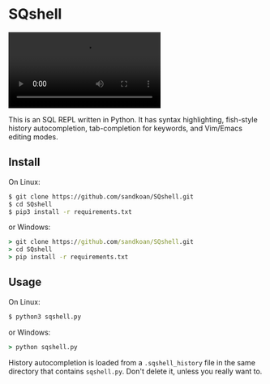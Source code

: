 # SQshell

![demo](https://user-images.githubusercontent.com/47906753/113491378-2e1ac680-9485-11eb-8b2a-38b665d3446b.mp4)

This is an SQL REPL written in Python. It has syntax highlighting, fish-style history autocompletion, tab-completion for keywords, and Vim/Emacs editing modes. 

## Install
On Linux:
```sh
$ git clone https://github.com/sandkoan/SQshell.git
$ cd SQshell
$ pip3 install -r requirements.txt
```
or Windows:
```cmd
> git clone https://github.com/sandkoan/SQshell.git
> cd SQshell
> pip install -r requirements.txt
```

## Usage
On Linux:
```sh
$ python3 sqshell.py
```
or Windows:
```cmd
> python sqshell.py
```

History autocompletion is loaded from a `.sqshell_history` file in the same directory that contains `sqshell.py`.
Don't delete it, unless you really want to.
